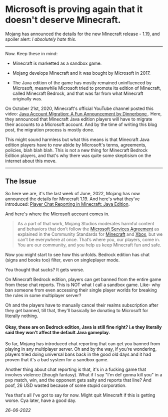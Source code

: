 # Microsoft is proving again that it doesn't deserve Minecraft.

Mojang has announced the details for the new Minecraft release - 1.19, and spoiler alert: *I absolutely hate this.*

---

Now. Keep these in mind:

- Minecraft is marketted as a sandbox game.

- Mojang develops Minecraft and it was bought by Microsoft in 2017.

- The Java edition of the game has mostly remained uninfluenced by Microsoft, meanwhile Microsoft tried to promote its edition of Minecraft, called Minecraft Bedrock, and that was far from what Minecraft originally was.

On October 21st, 2020, Minecraft's official YouTube channel posted this video: [Java Account Migration: A Fun Announcement by Dinnerbone ](https://www.youtube.com/watch?v=i9cqIwrgz7w). Here, they announced that Minecraft Java edition players will have to migrate their accounts to a Microsoft account. And by the time of writing this blog post, the migration process is mostly done.

This might sound harmless but what this means is that Minecraft Java edition players have to now abide by Microsoft's terms, agreements, policies, blah blah blah. This is not a new thing for Minecraft Bedrock Edition players, and that's why there was quite some skeptisism on the internet about this move.

---

## The Issue

So here we are, it's the last week of June, 2022, Mojang has now announced the details for Minecraft 1.19. And here's what they've introduced: [Player Chat Reporting in Minecraft: Java Edition](https://help.minecraft.net/hc/en-us/articles/7149823936781-Player-Chat-Reporting-in-Minecraft-Java-Edition#:~:text=Reporting%20can%20be%20accessed%20via,be%20included%20in%20the%20report.).

And here's where the Microsoft account comes in.

> As a part of that work, Mojang Studios moderates harmful content and behaviors that don’t follow the [Microsoft Services Agreement](https://www.microsoft.com/en-us/servicesagreement/) as explained in the Community Standards for [Minecraft](https://www.minecraft.net/en-us/community-standards) and [Xbox](https://www.xbox.com/en-CA/legal/community-standards), but we can’t be everywhere at once. That’s where you, our players, come in. You are our community, and you help us keep Minecraft fun and safe.

Now you might start to see how this unfolds. Bedrock edition has chat (signs and books too) filter, even on singleplayer mode.

You thought that sucks? It gets worse.

On Minecraft Bedrock edition, players can get banned from the entire game from these chat reports. This is NOT what I call a sandbox game. Like- why ban someone from even accessing their single player worlds for breaking the rules in some multiplayer server?

Oh and the players have to manually cancel their realms subscription after they get banned, till that, they'll basically be donating to Microsoft for literally nothing.

#### Okay, these are on Bedrock edition, Java is still fine right? i.e they literally said they won't affect the default Java gameplay.

So far, Mojang has introduced chat reporting  that can get you banned from playing in  any multiplayer server. Oh and by the way, if you're wondering, players tried doing universal bans back in the good old days and it had proven that it's a bad system for a sandbox game.

Another thing about chat reporting is that, it's in a fucking game that involves violence (though fantasy). What if I say "I'm def gonna kill you" in a pvp match, win, and the opponent gets salty and reports that line? And poof, 26 USD wasted because of some stupid corporation.

Yea that's all I've got to say for now. Might quit Minecraft if this is getting worse. Cya later, have a good day.




_26-06-2022_
